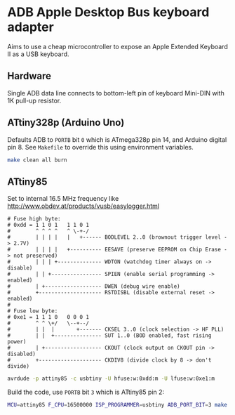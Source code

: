ADB Apple Desktop Bus keyboard adapter
======================================

Aims to use a cheap microcontroller to expose an Apple Extended Keyboard II
as a USB keyboard.

Hardware
--------

Single ADB data line connects to bottom-left pin of keyboard Mini-DIN with 1K pull-up resistor.

ATtiny328p (Arduino Uno)
------------------------

Defaults ADB to `PORTB` bit `0` which is ATmega328p pin 14, and Arduino digital
pin 8. See `Makefile` to override this using environment variables.

```sh
make clean all burn
```

ATtiny85
--------

Set to internal 16.5 MHz frequency like http://www.obdev.at/products/vusb/easylogger.html

```
# Fuse high byte:
# 0xdd = 1 1 0 1   1 1 0 1
#        ^ ^ ^ ^   ^ \-+-/ 
#        | | | |   |   +------ BODLEVEL 2..0 (brownout trigger level -> 2.7V)
#        | | | |   +---------- EESAVE (preserve EEPROM on Chip Erase -> not preserved)
#        | | | +-------------- WDTON (watchdog timer always on -> disable)
#        | | +---------------- SPIEN (enable serial programming -> enabled)
#        | +------------------ DWEN (debug wire enable)
#        +-------------------- RSTDISBL (disable external reset -> enabled)
#
# Fuse low byte:
# 0xe1 = 1 1 1 0   0 0 0 1
#        ^ ^ \+/   \--+--/
#        | |  |       +------- CKSEL 3..0 (clock selection -> HF PLL)
#        | |  +--------------- SUT 1..0 (BOD enabled, fast rising power)
#        | +------------------ CKOUT (clock output on CKOUT pin -> disabled)
#        +-------------------- CKDIV8 (divide clock by 8 -> don't divide)
```

```sh
avrdude -p attiny85 -c usbtiny -U hfuse:w:0xdd:m -U lfuse:w:0xe1:m
```

Build the code, use `PORTB` bit `3` which is ATtiny85 pin 2:

```sh
MCU=attiny85 F_CPU=16500000 ISP_PROGRAMMER=usbtiny ADB_PORT_BIT=3 make clean all burn
```
